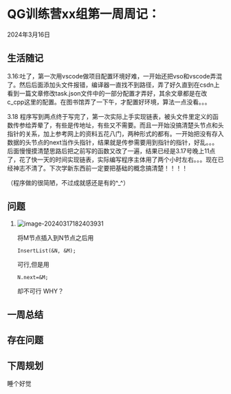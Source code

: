 # QG训练营xx组第一周周记：
2024年3月16日

## 生活随记

3.16:吐了，第一次用vscode做项目配置环境好难，一开始还把vso和vscode弄混了。然后后面添加头文件报错，编译器一直找不到路径，弄了好久直到在csdn上看到一篇文章修改task.json文件中的一部分配置才弄好，其余文章都是在改c_cpp这里的配置。在图书馆弄了一下午，才配置好环境，算法一点没看。。。

3.18 程序写到两点终于写完了，第一次实际上手实现链表，被头文件里定义的函数传参给弄晕了，有些是传地址，有些又不需要。而且一开始没搞清楚头节点和头指针的关系，加上参考网上的资料五花八门，两种形式的都有。一开始把没有存入数据的头节点的next当作头指针，结果就是传参需要用到指针的指针，好乱。。。后面慢慢摸清楚思路后把之前写的函数又改了一遍，结果已经是3.17号晚上11点了，花了快一天的时间实现链表，实际编写程序主体用了两个小时左右。。。现在已经神志不清了。下次学新东西前一定要把基础的概念搞清楚！！！！

（程序做的很简陋，不过成就感还是有的^_^）

## 问题

1. ![image-20240317182403931](https://atlantis1213.oss-cn-guangzhou.aliyuncs.com/img2/202403171824020.png)

   将M节点插入到N节点之后用

   ```
   InsertList(&N, &M);
   ```

   可行,但是用

   ```
   N.next=&M;
   ```

   却不可行 WHY？

## 一周总结



## 存在问题



## 下周规划

睡个好觉
